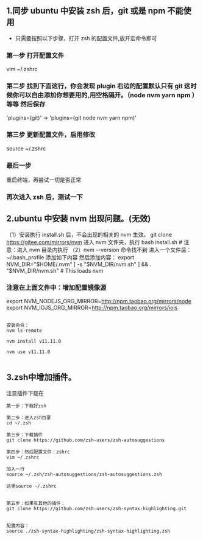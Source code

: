 ## 1.同步 ubuntu 中安装 zsh 后，git 或是 npm 不能使用

- 只需要按照以下步骤，打开 zsh 的配置文件,放开宏命令即可

### 第一步 打开配置文件

vim ~/.zshrc

### 第二步 找到下面这行，你会发现 plugin 右边的配置默认只有 git 这时候你可以自由添加你想要用的,用空格隔开。（node nvm yarn npm ）等等 然后保存

'plugins=(git)' -> 'plugins=(git node nvm yarn npm)'

### 第三步 更新配置文件，启用修改

source ~/.zshrc

### 最后一步

重启终端，再尝试一切是否正常

### 再次进入 zsh 后，测试一下

## 2.ubuntu 中安装 nvm 出现问题。(无效)
（1）安装执行 install.sh 后，不会出现的相关的 nvm 生效。
git clone https://gitee.com/mirrors/nvm
进入 nvm 文件夹，执行 bash install.sh # 注意：进入 nvm 目录内执行
（2）nvm --version 命令找不到
进入一个文件后：~/.bash_profile 添加如下内容
然后添加内容：
export NVM_DIR="$HOME/.nvm"
[ -s "$NVM_DIR/nvm.sh" ] && \. "$NVM_DIR/nvm.sh" # This loads nvm

### 注意在上面文件中：增加配置镜像源

export NVM_NODEJS_ORG_MIRROR=http://npm.taobao.org/mirrors/node
export NVM_IOJS_ORG_MIRROR=http://npm.taobao.org/mirrors/iojs

```

安装命令：
nvm ls-remote

nvm install v11.11.0

nvm use v11.11.0


```


## 3.zsh中增加插件。
注意插件下载在
~~~
第一步：下载好zsh

第二步：进入zsh目录
cd ~/.zsh

第三步：下载插件
git clone https://github.com/zsh-users/zsh-autosuggestions

第四步：然后配置文件：zshrc
vim ~/.zshrc

加入一行
source ~/.zsh/zsh-autosuggestions/zsh-autosuggestions.zsh

这里source ~/.zshrc


第五步：如果有其他的插件：
git clone https://github.com/zsh-users/zsh-syntax-highlighting.git


配置内容：
source ./zsh-syntax-highlighting/zsh-syntax-highlighting.zsh



~~~